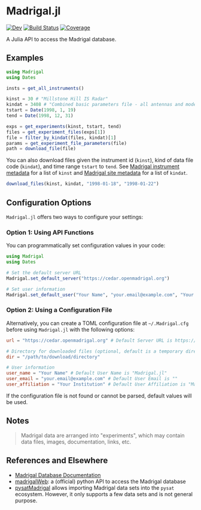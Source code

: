 # Madrigal.jl

[![Dev](https://img.shields.io/badge/docs-dev-blue.svg)](https://juliaspacephysics.github.io/Madrigal.jl/dev/)
[![Build Status](https://github.com/juliaspacephysics/Madrigal.jl/actions/workflows/CI.yml/badge.svg?branch=main)](https://github.com/juliaspacephysics/Madrigal.jl/actions/workflows/CI.yml?query=branch%3Amain)
[![Coverage](https://codecov.io/gh/juliaspacephysics/Madrigal.jl/branch/main/graph/badge.svg)](https://codecov.io/gh/juliaspacephysics/Madrigal.jl)

A Julia API to access the Madrigal database.

## Examples

```julia
using Madrigal
using Dates

insts = get_all_instruments()

kinst = 30 # "Millstone Hill IS Radar"
kindat = 3408 # "Combined basic parameters file - all antennas and modes"
tstart = Date(1998, 1, 19)
tend = Date(1998, 12, 31)

exps = get_experiments(kinst, tstart, tend)
files = get_experiment_files(exps[1])
file = filter_by_kindat(files, kindat)[1]
params = get_experiment_file_parameters(file)
path = download_file(file)
```

You can also download files given the instrument id (`kinst`), kind of data file code (`kindat`), and time range `tstart` to `tend`. See [Madrigal instrument metadata](https://cedar.openmadrigal.org/instMetadata) for a list of `kinst` and [Madrigal site metadata](https://cedar.openmadrigal.org/kindatMetadata) for a list of `kindat`.

```julia
download_files(kinst, kindat, "1998-01-18", "1998-01-22")
```

## Configuration Options

`Madrigal.jl` offers two ways to configure your settings:

### Option 1: Using API Functions

You can programmatically set configuration values in your code:

```julia
using Madrigal
using Dates

# Set the default server URL
Madrigal.set_default_server("https://cedar.openmadrigal.org")

# Set user information
Madrigal.set_default_user("Your Name", "your.email@example.com", "Your Institution")
```

### Option 2: Using a Configuration File

Alternatively, you can create a TOML configuration file at `~/.Madrigal.cfg` before using `Madrigal.jl` with the following options:

```toml
url = "https://cedar.openmadrigal.org" # Default Server URL is https://cedar.openmadrigal.org

# Directory for downloaded files (optional, default is a temporary directory)
dir = "/path/to/download/directory"

# User information
user_name = "Your Name" # Default User Name is "Madrigal.jl"
user_email = "your.email@example.com" # Default User Email is ""
user_affiliation = "Your Institution" # Default User Affiliation is "Madrigal.jl"
```

If the configuration file is not found or cannot be parsed, default values will be used.

## Notes

> Madrigal data are arranged into "experiments", which may contain data files, images, documentation, links, etc.

## References and Elsewhere

- [Madrigal Database Documentation](https://cedar.openmadrigal.org/docs/name/madContents.html)
- [madrigalWeb](https://github.com/MITHaystack/madrigalWeb): a (official) python API to access the Madrigal database
- [pysatMadrigal](https://github.com/pysat/pysatMadrigal) allows importing Madrigal data sets into the `pysat` ecosystem. However, it only supports a few data sets and is not general purpose.
